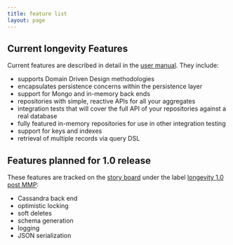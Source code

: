 ```yaml
---
title: feature list
layout: page
---
```


## Current longevity Features

Current features are described in detail in the [user
manual](manual). They include:

- supports Domain Driven Design methodologies
- encapsulates persistence concerns within the persistence layer
- support for Mongo and in-memory back ends
- repositories with simple, reactive APIs for all your aggregates
- integration tests that will cover the full API of your repositories
  against a real database
- fully featured in-memory repositories for use in other integration
  testing
- support for keys and indexes
- retrieval of multiple records via query DSL

## Features planned for 1.0 release

These features are tracked on the [story
board](https://www.pivotaltracker.com/n/projects/1231978) under the
label [longevity 1.0 post
MMP](https://www.pivotaltracker.com/epic/show/1769462):

- Cassandra back end
- optimistic locking
- soft deletes
- schema generation
- logging
- JSON serialization
